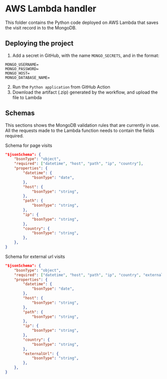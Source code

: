 # AWS Lambda handler

This folder contains the Python code deployed on AWS Lambda that saves the visit record in to the MongoDB.

## Deploying the project

1. Add a secret in GitHub, with the name `MONGO_SECRETS`, and in the format:
```
MONGO_USERNAME=
MONGO_PASSWORD=
MONGO_HOST=
MONGO_DATABASE_NAME=
```
2. Run the `Python application` from GitHub Action
3. Download the artifact (.zip) generated by the workflow, and upload the file to Lambda

## Schemas

This sections shows the MongoDB validation rules that are currently in use. All the requests made to the Lambda function needs to contain the fields required.

Schema for page visits
``` json
"$jsonSchema": {
    "bsonType": "object",
    "required": ["datetime", "host", "path", "ip", "country"],
    "properties": {
        "datetime": {
            "bsonType": "date",
        },
        "host": {
            "bsonType": "string",
        },
        "path": {
            "bsonType": "string",
        },
        "ip": {
            "bsonType": "string",
        },
        "country": {
            "bsonType": "string",
        },
    },
}
```

Schema for external url visits
``` json
"$jsonSchema": {
    "bsonType": "object",
    "required": ["datetime", "host", "path", "ip", "country", "externalUrl"],
    "properties": {
        "datetime": {
            "bsonType": "date",
        },
        "host": {
            "bsonType": "string",
        },
        "path": {
            "bsonType": "string",
        },
        "ip": {
            "bsonType": "string",
        },
        "country": {
            "bsonType": "string",
        },
        "externalUrl": {
            "bsonType": "string",
        },
    },
}
```
